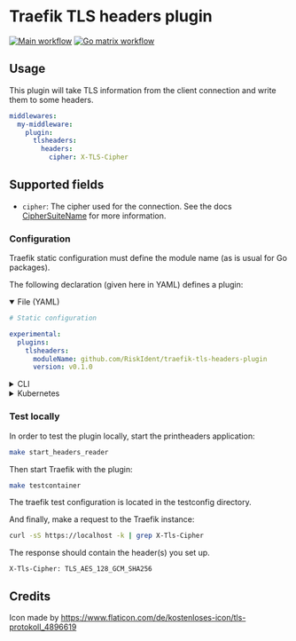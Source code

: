 # Traefik TLS headers plugin

[![Main workflow](https://github.com/RiskIdent/traefik-tls-headers-plugin/actions/workflows/main.yml/badge.svg)](https://github.com/RiskIdent/traefik-tls-headers-plugin/actions/workflows/main.yml)
[![Go matrix workflow](https://github.com/RiskIdent/traefik-tls-headers-plugin/actions/workflows/go-cross.yml/badge.svg)](https://github.com/RiskIdent/traefik-tls-headers-plugin/actions/workflows/go-cross.yml)

## Usage

This plugin will take TLS information from the client connection and write them to some headers.

```yaml
middlewares:
  my-middleware:
    plugin:
      tlsheaders:
        headers:
          cipher: X-TLS-Cipher
```

## Supported fields
- `cipher`: The cipher used for the connection. See the docs [CipherSuiteName](https://pkg.go.dev/crypto/tls#CipherSuiteName) for more information.

### Configuration

Traefik static configuration must define the module name (as is usual for Go packages).

The following declaration (given here in YAML) defines a plugin:

<details open><summary>File (YAML)</summary>

```yaml
# Static configuration

experimental:
  plugins:
    tlsheaders:
      moduleName: github.com/RiskIdent/traefik-tls-headers-plugin
      version: v0.1.0
```

</details>

<details><summary>CLI</summary>

```bash
# Static configuration

--experimental.plugins.tlsheaders.moduleName=github.com/RiskIdent/traefik-tls-headers-plugin
--experimental.plugins.tlsheaders.version=v0.1.0
```

</details>


<details><summary>Kubernetes</summary>

```yaml
# Dynamic configuration

apiVersion: traefik.io/v1alpha1
kind: Middleware
metadata:
  name: my-middleware
spec:
  plugin:
    tlsheaders:
      headers:
        cipher: X-TLS-Cipher
```

</details>

### Test locally

In order to test the plugin locally, start the printheaders application:

```bash
make start_headers_reader
```

Then start Traefik with the plugin:

```bash
make testcontainer
```

The traefik test configuration is located in the testconfig directory.

And finally, make a request to the Traefik instance:

```bash
curl -sS https://localhost -k | grep X-Tls-Cipher
```

The response should contain the header(s) you set up.

```
X-Tls-Cipher: TLS_AES_128_GCM_SHA256
```

## Credits

Icon made by https://www.flaticon.com/de/kostenloses-icon/tls-protokoll_4896619
